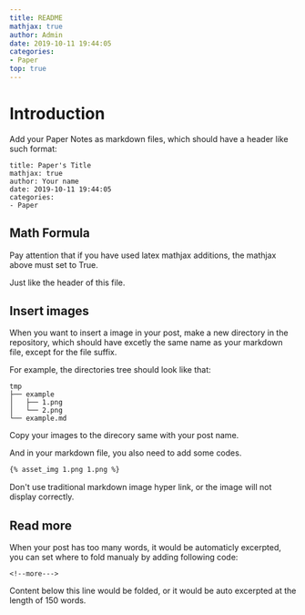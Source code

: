```yaml
---
title: README
mathjax: true
author: Admin
date: 2019-10-11 19:44:05
categories: 
- Paper
top: true
---
```


# Introduction

Add your Paper Notes as markdown files, which should have a header like such format:

```
title: Paper's Title
mathjax: true
author: Your name
date: 2019-10-11 19:44:05
categories: 
- Paper
```

## Math Formula

Pay attention that if you have used latex mathjax additions, the mathjax above must set to True.

Just like the header of this file.

## Insert images

When you want to insert a image in your post, make a new directory in the repository, which should have excetly the same name as your markdown file, except for the file suffix.

For example, the directories tree should look like that:

```
tmp
├── example
│   ├── 1.png
│   └── 2.png
└── example.md
```

Copy your images to the direcory same with your post name.

And in your markdown file, you also need to add some codes.

```markdown
{% asset_img 1.png 1.png %}
```

Don't use traditional markdown image hyper link, or the image will not display correctly.

## Read more

When your post has too many words, it would be automaticly excerpted, you can set where to fold manualy by adding following code:

```
<!--more--->
```

Content below this line would be folded, or it would be auto excerpted at the length of 150 words.
